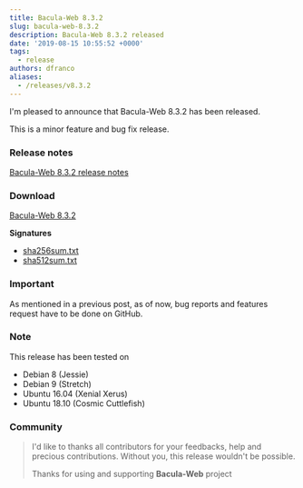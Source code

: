 ```yaml
---
title: Bacula-Web 8.3.2
slug: bacula-web-8.3.2
description: Bacula-Web 8.3.2 released
date: '2019-08-15 10:55:52 +0000'
tags:
  - release
authors: dfranco
aliases:
  - /releases/v8.3.2
---
```

I'm pleased to announce that Bacula-Web 8.3.2 has been released.

<!-- truncate -->

This is a minor feature and bug fix release.

### Release notes

[Bacula-Web 8.3.2 release notes](https://github.com/bacula-web/bacula-web/releases/tag/v8.3.2)

### Download

[Bacula-Web 8.3.2](https://github.com/bacula-web/bacula-web/releases/download/v8.3.2/bacula-web-8.3.2.tgz)

**Signatures**

- [sha256sum.txt](https://github.com/bacula-web/bacula-web/releases/download/v8.3.2/sha256sum.txt)
- [sha512sum.txt](https://github.com/bacula-web/bacula-web/releases/download/v8.3.2/sha512sum.txt)

### Important

As mentioned in a previous post, as of now, bug reports and features request have to be done on GitHub.

### Note

This release has been tested on

- Debian 8 (Jessie)
- Debian 9 (Stretch)
- Ubuntu 16.04 (Xenial Xerus)
- Ubuntu 18.10 (Cosmic Cuttlefish)

### Community

> I'd like to thanks all contributors for your feedbacks, help and precious contributions.
> Without you, this release wouldn't be possible.
>
> Thanks for using and supporting **Bacula-Web** project
